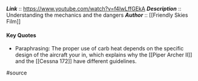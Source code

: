***Link***      :: https://www.youtube.com/watch?v=f4lwLffGEkA
***Description***      :: Understanding the mechanics and the dangers
***Author*** :: [[Friendly Skies Film]]

#### Key Quotes
* Paraphrasing: The proper use of carb heat depends on the specific design of the aircraft your in, which explains why the [[Piper Archer II]] and the [[Cessna 172]] have different guidelines.

#source